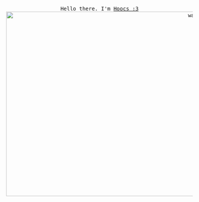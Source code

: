
<p align="center">
  <br>
  <samp>Hello there. I'm <a href="https://github.com/Hoocs151">Hoocs :3</a>
  <br>
  <img src="https://media.giphy.com/media/xfmf0crAFHqfhu092I/giphy.gif" alt="wase" width="1000" height="500">
</p>
